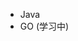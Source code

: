 - Java 
- GO (学习中)

<!---
ZhaoZan010903/ZhaoZan010903 is a ✨ special ✨ repository because its `README.md` (this file) appears on your GitHub profile.
You can click the Preview link to take a look at your changes.
--->
